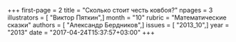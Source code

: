 +++
first-page = 2
title = "Сколько стоит честь ковбоя?"
npages = 3
illustrators = [ "Виктор Пяткин",]
month = "10"
rubric = "Математические сказки"
authors = [ "Александр Бердников",]
issues = [ "2013_10",]
year = "2013"
date = "2017-04-24T15:37:57+03:00"
+++
